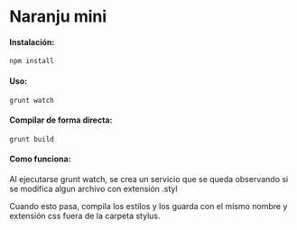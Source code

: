 Naranju mini
======================

#### Instalación:
    
    npm install

#### Uso:
    
    grunt watch

#### Compilar de forma directa:

    grunt build

#### Como funciona:

Al ejecutarse grunt watch, se crea un servicio que se queda observando si se modifica algun archivo con extensión .styl

Cuando esto pasa, compila los estilos y los guarda con el mismo nombre y extensión css fuera de la carpeta stylus.
